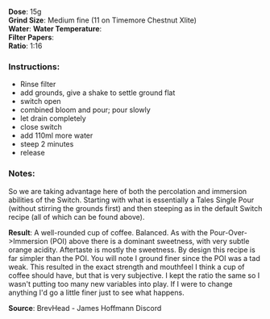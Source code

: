 **Dose**: 15g  
**Grind Size**: Medium fine (11 on Timemore Chestnut Xlite)  
**Water**: 
**Water Temperature**:  
**Filter Papers**:   
**Ratio**: 1:16  

### Instructions: 
- Rinse filter
- add grounds, give a shake to settle ground flat
- switch open
- combined bloom and pour; pour slowly
- let drain completely
- close switch
- add 110ml more water
- steep 2 minutes
- release

### Notes:  
So we are taking advantage here of both the percolation and immersion abilities of the Switch. Starting with what is essentially a Tales Single Pour (without stirring the grounds first) and then steeping as in the default Switch recipe (all of which can be found above).

**Result**: A well-rounded cup of coffee. Balanced. As with the Pour-Over->Immersion (POI) above there is a dominant sweetness, with very subtle orange acidity. Aftertaste is mostly the sweetness. By design this recipe is far simpler than the POI. You will note I ground finer since the POI was a tad weak. This resulted in the exact strength and mouthfeel I think a cup of coffee should have, but that is very subjective. I kept the ratio the same so I wasn't putting too many new variables into play. If I were to change anything I'd go a little finer just to see what happens.

**Source**: BrevHead - James Hoffmann Discord
